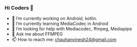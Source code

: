 ### Hi Coders 👋
- 🔭 I’m currently working on Android, kotlin.
- 🌱 I’m currently learning MediaCodec in Android
- 🤔 I’m looking for help with Mediacodec, ffmpeg, Mediapipe
- 💬 Ask me about FFMPEG
- 📫 How to reach me: chauhanvinesh24@gmail.com

<!--
**VineshChauhan24/VineshChauhan24** is a ✨ _special_ ✨ repository because its `README.md` (this file) appears on your GitHub profile.

Here are some ideas to get you started:


-->
